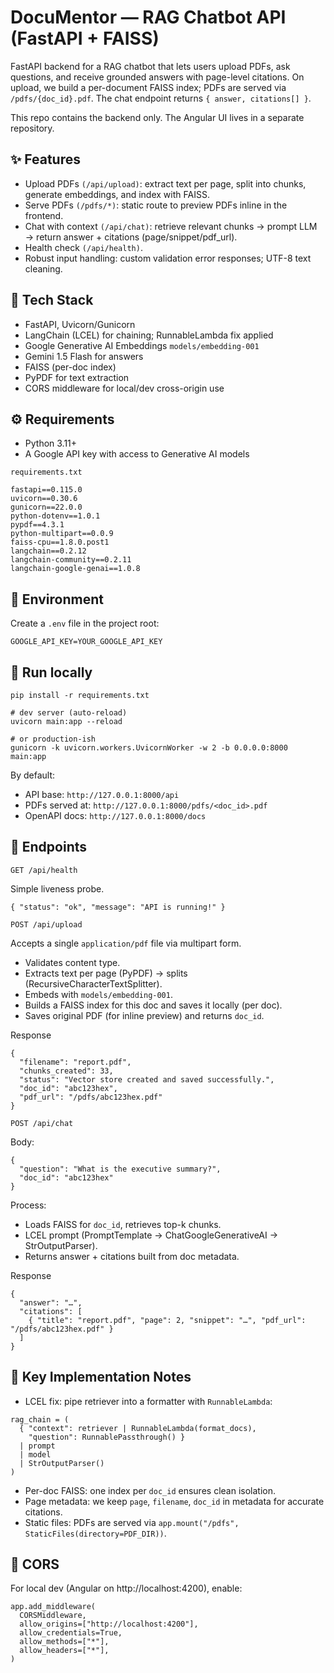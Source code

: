 # DocuMentor — RAG Chatbot API (FastAPI + FAISS)
FastAPI backend for a RAG chatbot that lets users upload PDFs, ask questions, and receive grounded answers with page-level citations. On upload, we build a per-document FAISS index; PDFs are served via `/pdfs/{doc_id}.pdf`. The chat endpoint returns `{ answer, citations[] }`.

This repo contains the backend only. The Angular UI lives in a separate repository.

## ✨ Features
- Upload PDFs `(/api/upload)`: extract text per page, split into chunks, generate embeddings, and index with FAISS.
- Serve PDFs `(/pdfs/*)`: static route to preview PDFs inline in the frontend.
- Chat with context `(/api/chat)`: retrieve relevant chunks → prompt LLM → return answer + citations (page/snippet/pdf_url).
- Health check `(/api/health)`.
- Robust input handling: custom validation error responses; UTF-8 text cleaning.

## 🧱 Tech Stack
- FastAPI, Uvicorn/Gunicorn
- LangChain (LCEL) for chaining; RunnableLambda fix applied
- Google Generative AI Embeddings `models/embedding-001`
- Gemini 1.5 Flash for answers
- FAISS (per-doc index)
- PyPDF for text extraction
- CORS middleware for local/dev cross-origin use

## ⚙️ Requirements
- Python 3.11+
- A Google API key with access to Generative AI models

`requirements.txt` 
```
fastapi==0.115.0
uvicorn==0.30.6
gunicorn==22.0.0
python-dotenv==1.0.1
pypdf==4.3.1
python-multipart==0.0.9
faiss-cpu==1.8.0.post1
langchain==0.2.12
langchain-community==0.2.11
langchain-google-genai==1.0.8
```

## 🔐 Environment
Create a `.env` file in the project root:
```
GOOGLE_API_KEY=YOUR_GOOGLE_API_KEY
```

## 🚀 Run locally
```
pip install -r requirements.txt

# dev server (auto-reload)
uvicorn main:app --reload

# or production-ish
gunicorn -k uvicorn.workers.UvicornWorker -w 2 -b 0.0.0.0:8000 main:app
```
By default:
- API base: `http://127.0.0.1:8000/api`
- PDFs served at: `http://127.0.0.1:8000/pdfs/<doc_id>.pdf`
- OpenAPI docs: `http://127.0.0.1:8000/docs`

## 🧩 Endpoints
`GET /api/health`

Simple liveness probe.
```
{ "status": "ok", "message": "API is running!" }
```

`POST /api/upload`

Accepts a single `application/pdf` file via multipart form.
- Validates content type.
- Extracts text per page (PyPDF) → splits (RecursiveCharacterTextSplitter).
- Embeds with `models/embedding-001`.
- Builds a FAISS index for this doc and saves it locally (per doc).
- Saves original PDF (for inline preview) and returns `doc_id`.

Response
```
{
  "filename": "report.pdf",
  "chunks_created": 33,
  "status": "Vector store created and saved successfully.",
  "doc_id": "abc123hex",
  "pdf_url": "/pdfs/abc123hex.pdf"
}
```

`POST /api/chat`

Body:
```
{
  "question": "What is the executive summary?",
  "doc_id": "abc123hex"
}
```

Process:

- Loads FAISS for `doc_id`, retrieves top-k chunks.
- LCEL prompt (PromptTemplate → ChatGoogleGenerativeAI → StrOutputParser).
- Returns answer + citations built from doc metadata.

Response
```
{
  "answer": "…",
  "citations": [
    { "title": "report.pdf", "page": 2, "snippet": "…", "pdf_url": "/pdfs/abc123hex.pdf" }
  ]
}
```

## 🧠 Key Implementation Notes

- LCEL fix: pipe retriever into a formatter with `RunnableLambda`:
```
rag_chain = (
  { "context": retriever | RunnableLambda(format_docs),
    "question": RunnablePassthrough() }
  | prompt
  | model
  | StrOutputParser()
)
```

- Per-doc FAISS: one index per `doc_id` ensures clean isolation.
- Page metadata: we keep `page`, `filename`, `doc_id` in metadata for accurate citations.
- Static files: PDFs are served via `app.mount("/pdfs", StaticFiles(directory=PDF_DIR))`.

## 🔌 CORS
For local dev (Angular on http://localhost:4200), enable:
```
app.add_middleware(
  CORSMiddleware,
  allow_origins=["http://localhost:4200"],
  allow_credentials=True,
  allow_methods=["*"],
  allow_headers=["*"],
)
```
